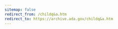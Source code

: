 ```yaml
---
sitemap: false 
redirect_from: /childq&a.htm 
redirect_to: https://archive.ada.gov/childq&a.htm 
---
```

